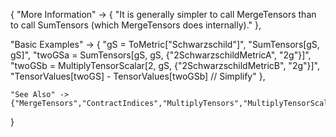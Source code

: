 {
  "More Information" -> {
      "It is generally simpler to call MergeTensors than to call SumTensors (which MergeTensors does internally)."
  },

  "Basic Examples" -> {
    "gS = ToMetric[\"Schwarzschild\"]",
    "SumTensors[gS, gS]",
    "twoGSa = SumTensors[gS, gS, {\"2SchwarzschildMetricA\", \"2g\"}]",
    "twoGSb = MultiplyTensorScalar[2, gS, {\"2SchwarzschildMetricB\", \"2g\"}]",
    "TensorValues[twoGS] - TensorValues[twoGSb] // Simplify"
    },

    "See Also" ->
    {"MergeTensors","ContractIndices","MultiplyTensors","MultiplyTensorScalar"}

}

